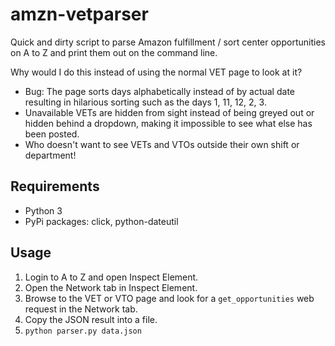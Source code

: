 # amzn-vetparser
Quick and dirty script to parse Amazon fulfillment / sort center opportunities on A to Z and print them out on the command line.

Why would I do this instead of using the normal VET page to look at it?
* Bug: The page sorts days alphabetically instead of by actual date resulting in hilarious sorting such as the days 1, 11, 12, 2, 3.
* Unavailable VETs are hidden from sight instead of being greyed out or hidden behind a dropdown, making it impossible to see what else has been posted.
* Who doesn't want to see VETs and VTOs outside their own shift or department!

## Requirements
* Python 3
* PyPi packages: click, python-dateutil

## Usage
1. Login to A to Z and open Inspect Element.
2. Open the Network tab in Inspect Element.
3. Browse to the VET or VTO page and look for a `get_opportunities` web request in the Network tab.
4. Copy the JSON result into a file.
5. `python parser.py data.json`
